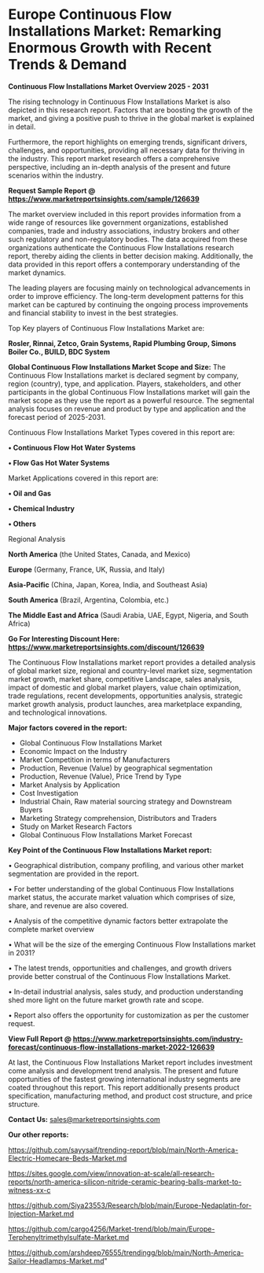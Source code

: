 # Europe Continuous Flow Installations Market: Remarking Enormous Growth with Recent Trends & Demand

<Strong> Continuous Flow Installations Market Overview 2025 - 2031</strong>

The rising technology in Continuous Flow Installations Market is also depicted in this research report. Factors that are boosting the growth of the market, and giving a positive push to thrive in the global market is explained in detail.

Furthermore, the report highlights on emerging trends, significant drivers, challenges, and opportunities, providing all necessary data for thriving in the industry. This report market research offers a comprehensive perspective, including an in-depth analysis of the present and future scenarios within the industry.

<strong>Request Sample Report @ <a href=https://www.marketreportsinsights.com/sample/126639>https://www.marketreportsinsights.com/sample/126639</a></strong>

The market overview included in this report provides information from a wide range of resources like government organizations, established companies, trade and industry associations, industry brokers and other such regulatory and non-regulatory bodies. The data acquired from these organizations authenticate the Continuous Flow Installations research report, thereby aiding the clients in better decision making. Additionally, the data provided in this report offers a contemporary understanding of the market dynamics.

The leading players are focusing mainly on technological advancements in order to improve efficiency. The long-term development patterns for this market can be captured by continuing the ongoing process improvements and financial stability to invest in the best strategies.

Top Key players of Continuous Flow Installations Market are:

<strong>Rosler, Rinnai, Zetco, Grain Systems, Rapid Plumbing Group, Simons Boiler Co., BUILD, BDC System</strong>

<strong><b>Global Continuous Flow Installations Market Scope and Size:</b></strong>
The Continuous Flow Installations market is declared segment by company, region (country), type, and application. Players, stakeholders, and other participants in the global Continuous Flow Installations market will gain the market scope as they use the report as a powerful resource. The segmental analysis focuses on revenue and product by type and application and the forecast period of 2025-2031.

Continuous Flow Installations Market Types covered in this report are:

<strong>• Continuous Flow Hot Water Systems

• Flow Gas Hot Water Systems</strong>

Market Applications covered in this report are:

<strong>• Oil and Gas

• Chemical Industry

• Others</strong> 

Regional Analysis

<strong>North America</strong> (the United States, Canada, and Mexico)

<strong>Europe</strong> (Germany, France, UK, Russia, and Italy)

<strong>Asia-Pacific</strong> (China, Japan, Korea, India, and Southeast Asia)

<strong>South America</strong> (Brazil, Argentina, Colombia, etc.)

<strong>The Middle East and Africa</strong> (Saudi Arabia, UAE, Egypt, Nigeria, and South Africa)

<strong>Go For Interesting Discount Here: <a href=https://www.marketreportsinsights.com/discount/126639>https://www.marketreportsinsights.com/discount/126639</a></strong>

The Continuous Flow Installations market report provides a detailed analysis of global market size, regional and country-level market size, segmentation market growth, market share, competitive Landscape, sales analysis, impact of domestic and global market players, value chain optimization, trade regulations, recent developments, opportunities analysis, strategic market growth analysis, product launches, area marketplace expanding, and technological innovations.

<strong><b>Major factors covered in the report:</b></strong>
<ul>
  <li>Global Continuous Flow Installations Market </li>
  <li>Economic Impact on the Industry</li>
  <li>Market Competition in terms of Manufacturers</li>
  <li>Production, Revenue (Value) by geographical segmentation</li>
  <li>Production, Revenue (Value), Price Trend by Type</li>
  <li>Market Analysis by Application</li>
  <li>Cost Investigation</li>
  <li>Industrial Chain, Raw material sourcing strategy and Downstream Buyers</li>
  <li>Marketing Strategy comprehension, Distributors and Traders</li>
  <li>Study on Market Research Factors</li>
  <li>Global Continuous Flow Installations Market Forecast</li>
</ul>

<strong><b>Key Point of the Continuous Flow Installations Market report:</b></strong>

• Geographical distribution, company profiling, and various other market segmentation are provided in the report.

• For better understanding of the global Continuous Flow Installations market status, the accurate market valuation which comprises of size, share, and revenue are also covered.

• Analysis of the competitive dynamic factors better extrapolate the complete market overview

• What will be the size of the emerging Continuous Flow Installations market in 2031?

• The latest trends, opportunities and challenges, and growth drivers provide better construal of the Continuous Flow Installations Market.

• In-detail industrial analysis, sales study, and production understanding shed more light on the future market growth rate and scope.

• Report also offers the opportunity for customization as per the customer request.

<strong><b>View Full Report @ <a href=https://www.marketreportsinsights.com/industry-forecast/continuous-flow-installations-market-2022-126639>https://www.marketreportsinsights.com/industry-forecast/continuous-flow-installations-market-2022-126639</a></b></strong>


At last, the Continuous Flow Installations Market report includes investment come analysis and development trend analysis. The present and future opportunities of the fastest growing international industry segments are coated throughout this report. This report additionally presents product specification, manufacturing method, and product cost structure, and price structure.

<strong>Contact Us:</strong>
sales@marketreportsinsights.com

<strong>Our other reports:</strong>

<a href=https://github.com/sayysaif/trending-report/blob/main/North-America-Electric-Homecare-Beds-Market.md>https://github.com/sayysaif/trending-report/blob/main/North-America-Electric-Homecare-Beds-Market.md</a>

<a href=https://sites.google.com/view/innovation-at-scale/all-research-reports/north-america-silicon-nitride-ceramic-bearing-balls-market-to-witness-xx-c>https://sites.google.com/view/innovation-at-scale/all-research-reports/north-america-silicon-nitride-ceramic-bearing-balls-market-to-witness-xx-c</a>

<a href=https://github.com/Siya23553/Research/blob/main/Europe-Nedaplatin-for-Injection-Market.md>https://github.com/Siya23553/Research/blob/main/Europe-Nedaplatin-for-Injection-Market.md</a>

<a href=https://github.com/cargo4256/Market-trend/blob/main/Europe-Terphenyltrimethylsulfate-Market.md>https://github.com/cargo4256/Market-trend/blob/main/Europe-Terphenyltrimethylsulfate-Market.md</a>

<a href=https://github.com/arshdeep76555/trendingg/blob/main/North-America-Sailor-Headlamps-Market.md>https://github.com/arshdeep76555/trendingg/blob/main/North-America-Sailor-Headlamps-Market.md</a>"
